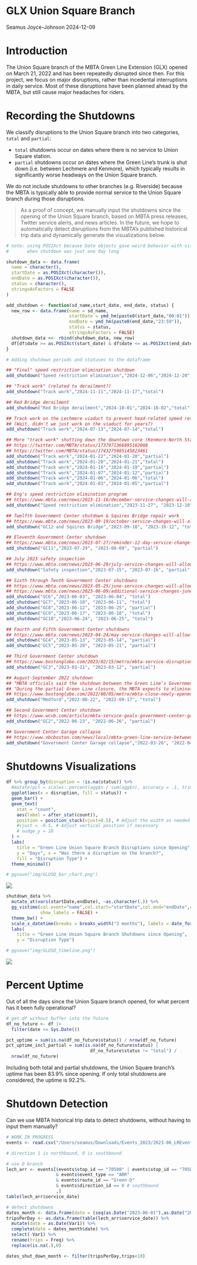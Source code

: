 # GLX Union Square Branch
Seamus Joyce-Johnson
2024-12-09

# Introduction

The Union Square branch of the MBTA Green Line Extension (GLX) opened on
March 21, 2022 and has been repeatedly disrupted since then. For this
project, we focus on major disruptions, rather than incedental
interruptions in daily service. Most of these disruptions have been
planned ahead by the MBTA, but still cause major headaches for riders.

# Recording the Shutdowns

We classify disruptions to the Union Square branch into two categories,
`total` and `partial`:

- `total` shutdowns occur on dates where there is no service to Union
  Square station.
- `partial` shutdowns occur on dates where the Green Line’s trunk is
  shut down (i.e. between Lechmere and Kenmore), which typically results
  in significantly worse headways on the Union Square branch.

We do not include shutdowns to other branches (e.g. Riverside) because
the MBTA is typically able to provide normal service to the Union Square
branch during those disruptions.

> As a proof of concept, we manually input the shutdowns since the
> opening of the Union Square branch, based on MBTA press releases,
> Twitter service alerts, and news articles. In the future, we hope to
> automatically detect disruptions from the MBTA’s published historical
> trip data and dynamically generate the visualizations below.

``` r
# note: using POSIXct because Date objects gave weird behavior with vistime
#       when shutdown was just one day long

shutdown_data <- data.frame(
  name = character(),
  startDate = as.POSIXct(character()),
  endDate = as.POSIXct(character()),
  status = character(),
  stringsAsFactors = FALSE
)

add_shutdown <- function(sd_name,start_date, end_date, status) {
  new_row <- data.frame(name = sd_name,
                        startDate = ymd_hm(paste0(start_date,"00:01")),
                        endDate = ymd_hm(paste0(end_date,"23:59")),
                        status = status,
                        stringsAsFactors = FALSE)
  shutdown_data <<- rbind(shutdown_data, new_row)
  df[df$date >= as.POSIXct(start_date) & df$date <= as.POSIXct(end_date),]$status <<- status
}

# Adding shutdown periods and statuses to the dataframe

## "Final" speed restriction elimination shutdown
add_shutdown("Speed restriction elimination","2024-12-06","2024-12-20","total")

## "Track work" (related to derailment?)
add_shutdown("Track work","2024-11-11","2024-11-17","total")

## Red Bridge derailment
add_shutdown("Red Bridge derailment","2024-10-01","2024-10-02","total")

## Track work on the Lechmere viaduct to prevent head-related speed restrictions
## (Wait, didn't we just work on the viaduct for years?)
add_shutdown("Track work","2024-07-13","2024-07-14","total")

## More "track work" shutting down the downtown core (Kenmore-North Station)
## https://twitter.com/MBTA/status/1737971366895182008
## https://twitter.com/MBTA/status/1743275985145823461
add_shutdown("Track work","2024-01-22","2024-01-28","partial")
add_shutdown("Track work","2024-01-20","2024-01-21","total")
add_shutdown("Track work","2024-01-16","2024-01-19","partial")
add_shutdown("Track work","2024-01-07","2024-01-12","partial")
add_shutdown("Track work","2024-01-06","2024-01-06","total")
add_shutdown("Track work","2024-01-03","2024-01-05","partial")

## Eng's speed restriction elimination program
## https://www.mbta.com/news/2023-11-16/december-service-changes-will-allow-crews-continue-improvement-work-across-mbta
add_shutdown("Speed restriction elimination","2023-11-27", "2023-12-10", "partial")

## Twelfth Government Center shutdown & Squires Bridge repair work
## https://www.mbta.com/news/2023-09-19/october-service-changes-will-allow-crews-continue-improvement-work-across-mbta
add_shutdown("GC12 and Squires Bridge","2023-09-18", "2023-10-12", "total")

## Eleventh Government Center shutdown
## https://www.mbta.com/news/2023-07-27/reminder-12-day-service-change-orange-and-green-lines-government-center-garage-work
add_shutdown("GC11","2023-07-29", "2023-08-09", "partial")

## July 2023 safety inspection
## https://www.mbta.com/news/2023-06-29/july-service-changes-will-allow-crews-continue-track-improvement-work-across-mbta
add_shutdown("Safety inspection","2023-07-15", "2023-07-16", "partial")

## Sixth through Tenth Government Center shutdowns
## https://www.mbta.com/news/2023-05-25/june-service-changes-will-allow-crews-continue-track-improvement-work-across-mbta
## https://www.mbta.com/news/2023-06-09/additional-service-changes-june-provide-crews-rail-access-continue-track-work
add_shutdown("GC6","2023-06-03", "2023-06-04", "total")
add_shutdown("GC7","2023-06-10", "2023-06-11", "total")
add_shutdown("GC8","2023-06-12", "2023-06-25", "partial")
add_shutdown("GC9","2023-06-17", "2023-06-18", "total")
add_shutdown("GC10","2023-06-24", "2023-06-25", "total")

## Fourth and Fifth Government Center shutdowns
## https://www.mbta.com/news/2023-04-24/may-service-changes-will-allow-crews-continue-track-improvement-work-across-mbta
add_shutdown("GC4","2023-05-13", "2023-05-14", "partial")
add_shutdown("GC5","2023-05-20", "2023-05-21", "partial")

## Third Government Center shutdown
## https://www.bostonglobe.com/2023/02/15/metro/mbta-service-disruptions-coming-red-mattapan-orange-green-lines-commuter-rail-march/
add_shutdown("GC3","2023-03-11", "2023-03-12", "partial")

## August-September 2022 shutdown
## "MBTA officials said the shutdown between the Green Line’s Government Center and Union Square stations is necessary to complete work on the Medford branch and continue work at the Government Center garage, which is being demolished by the developer of the $1.3 billion One Congress office tower. The shutdown begins Aug. 22."
## "During the partial Green Line closure, the MBTA expects to eliminate a speed restriction on the viaduct and integrate track switches, power lines, signal equipment, and digital equipment connecting the Union Square and Medford branches to the MBTA’s control center."
## https://www.bostonglobe.com/2022/08/05/metro/mbta-close-newly-opened-green-line-extension-4-weeks/
add_shutdown("Medford","2022-08-22", "2022-09-17", "total")

## Second Government Center shutdown
## https://www.wcvb.com/article/mbta-service-goals-government-center-garage-safety-concerns-service-resumes/40429573
add_shutdown("GC2","2022-06-23", "2022-06-26", "partial")

## Government Center Garage collapse
## https://www.nbcboston.com/news/local/mbta-green-line-service-between-north-station-and-government-center-resumes/2690031/
add_shutdown("Government Center Garage collapse","2022-03-26", "2022-04-08", "partial")
```

# Shutdowns Visualizations

``` r
df %>% group_by(disruption = !is.na(status)) %>%
  #mutate(pct = scales::percent(agg$n / sum(agg$n), accuracy = .1, trim = FALSE))
  ggplot(aes(x = disruption, fill = status)) +
  geom_bar() +
  geom_text(
    stat = "count",
    aes(label = after_stat(count)),
    position = position_stack(vjust=0.5), # Adjust the width as needed
    #vjust = -0.5, # Adjust vertical position if necessary
    # nudge_y = 10
  ) +
  labs(
    title = "Green Line Union Square Branch Disruptions since Opening",
    y = "Days", x = "Was there a disruption on the branch?",
    fill = "Disruption Type") +
  theme_minimal()

# ggsave("img/GLUSQ_bar_chart.png")
```

![](GreenLineUnionSquare_files/figure-commonmark/fig-uptime-bar-chart-1.png)

``` r
shutdown_data %>% 
  mutate_at(vars(startDate,endDate), ~as.character(.)) %>%
  gg_vistime(col.event="name",col.start="startDate",col.end="endDate",col.group="status",
             show_labels = FALSE) +
  theme_bw() +
  scale_x_datetime(breaks = breaks_width("3 months"), labels = date_format("%b %Y")) +
  labs(
    title = "Green Line Union Square Branch Shutdowns since Opening",
    y = "Disruption Type")

# ggsave("img/GLUSQ_timeline.png")
```

![](GreenLineUnionSquare_files/figure-commonmark/fig-shutdown-timeline-1.png)

# Percent Uptime

Out of all the days since the Union Square branch opened, for what
percent has it been fully operational?

``` r
# get df without buffer into the future
df_no_future <- df |>
  filter(date <= Sys.Date())

pct_uptime = sum(is.na(df_no_future$status)) / nrow(df_no_future)
pct_uptime_incl_partial = sum(is.na(df_no_future$status) | 
                                df_no_future$status != "total") /
  nrow(df_no_future)
```

Including both total and partial shutdowns, the Union Square branch’s
uptime has been 83.9% since opening. If only total shutdowns are
considered, the uptime is 92.2%.

# Shutdown Detection

Can we use MBTA historical trip data to detect shutdowns, without having
to input them manually?

``` r
# WORK IN PROGRESS
events <- read.csv("/Users/seamus/Downloads/Events_2023/2023-06_LREvents.csv") # using June as test data

# direction 1 is northbound, 0 is southbound

# use D branch 
lech_arr <- events[(events$stop_id == "70500" | events$stop_id == "70501" | events$stop_id == "70502")
                   & events$event_type == "ARR"
                   & events$route_id == "Green-D"
                   & events$direction_id == 0 # southbound
                   ,]
table(lech_arr$service_date)

# detect shutdowns
dates_month <- data.frame(date = (seq(as.Date("2023-06-01"),as.Date("2023-06-30"),"days")))
tripsPerDay <- as.data.frame(table(lech_arr$service_date)) %>%
  mutate(date = as.Date(Var1)) %>%
  complete(date = dates_month$date) %>%
  select(-Var1) %>%
  rename(trips = Freq) %>%
  replace(is.na(.),0)

dates_shut_down_month <- filter(tripsPerDay,trips<10)
```
